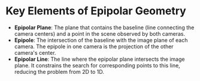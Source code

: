 # Key Elements of Epipolar Geometry

- **Epipolar Plane**: The plane that contains the baseline (line connecting the camera centers) and a point in the scene observed by both cameras.
- **Epipole**: The intersection of the baseline with the image plane of each camera. The epipole in one camera is the projection of the other camera's center.
- **Epipolar Line**: The line where the epipolar plane intersects the image plane. It constrains the search for corresponding points to this line, reducing the problem from 2D to 1D.
